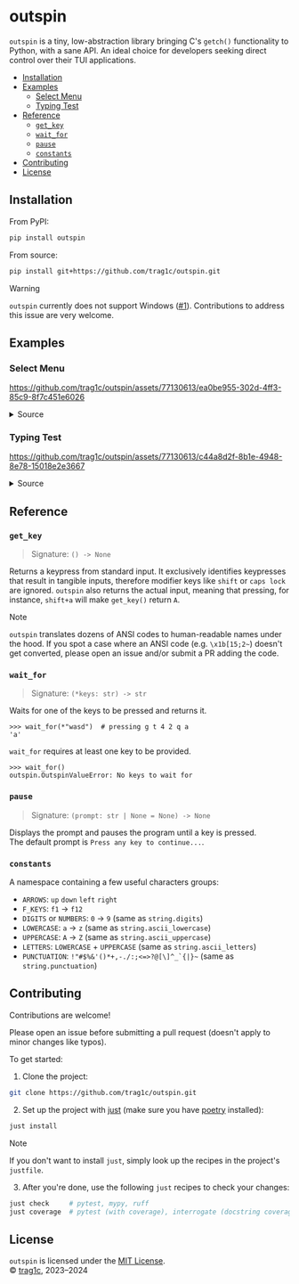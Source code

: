 # outspin

`outspin` is a tiny, low-abstraction library bringing C's `getch()`
functionality to Python, with a sane API. An ideal choice for developers seeking
direct control over their TUI applications.

- [Installation](#installation)
- [Examples](#examples)
  - [Select Menu](#select-menu)
  - [Typing Test](#typing-test)
- [Reference](#reference)
  - [`get_key`](#get_key)
  - [`wait_for`](#wait_for)
  - [`pause`](#pause)
  - [`constants`](#constants)
- [Contributing](#contributing)
- [License](#license)

## Installation

From PyPI:
```bash
pip install outspin
```
From source:
```bash
pip install git+https://github.com/trag1c/outspin.git
```

> [!Warning]
> `outspin` currently does not support Windows ([#1]). Contributions to address
> this issue are very welcome.

## Examples

### Select Menu

https://github.com/trag1c/outspin/assets/77130613/ea0be955-302d-4ff3-85c9-8f7c451e6026

<details>
    <summary>Source</summary>

```py
from outspin import wait_for


def _display_selected(*options: str, selected: int) -> None:
    print("Select an option:")
    for i, option in enumerate(options):
        print(f"{'>' if i == selected else ' '} {option}")
    print(f"\033[{len(options) + 1}F", end="")


def select(*options: str) -> str:
    selected = 0
    _display_selected(*options, selected=selected)
    while (key := wait_for("up", "down", "enter")) != "enter":
        selected += 1 if key == "down" else -1
        selected %= len(options)
        _display_selected(*options, selected=selected)
    print("\n" * len(options))
    return options[selected]


print("Selected", select("Python", "Rust", "Swift", "C++", "C", "Kotlin"))
```
</details>

### Typing Test

https://github.com/trag1c/outspin/assets/77130613/c44a8d2f-8b1e-4948-8e78-15018e2e3667

<details>
  <summary>Source</summary>

> Requires [dahlia] and [nouns.txt]
```py
from __future__ import annotations

import sys
from collections.abc import Iterator
from datetime import datetime
from itertools import count, islice, zip_longest
from pathlib import Path
from random import choice
from string import ascii_lowercase

from dahlia import dprint
from outspin import pause, wait_for

NOUNS = [
    w
    for w in Path("nouns.txt").read_text().splitlines()
    if len(w) < 12 and w.isalpha()
]


class WordQueue:
    def __init__(self) -> None:
        self._gen = (choice(NOUNS) for _ in count())
        self._queue: list[str] = []
        self.load(4)

    def load(self, number: int = 1) -> None:
        self._queue.extend(islice(self._gen, number))

    @property
    def loaded(self) -> tuple[str, ...]:
        return tuple(self._queue)

    def __iter__(self) -> Iterator[str]:
        return self

    def __next__(self) -> str:
        self._queue.pop(0)
        self.load()
        return self._queue[0]


def render(wq: WordQueue, buffer: list[str]) -> None:
    current, *up_next = wq.loaded
    buf_str = "".join(buffer)
    first_bad_idx = (
        (
            next(
                i
                for i, (a, b) in enumerate(zip_longest(buf_str, current, fillvalue="_"))
                if a != b
            )
            if buf_str != current
            else len(current)
        )
        if buf_str and current
        else 0
    )
    dprint(f"\033[2F\033[0JUp next: &2{' '.join(up_next)}")
    print(f"\n> {buf_str[:first_bad_idx]}", end="")
    if bad_content := buf_str[first_bad_idx:]:
        dprint(f"&4{bad_content}&8{current[first_bad_idx+len(bad_content):]}", end="")
    else:
        dprint(f"&8{current[first_bad_idx:]}", end="")
    sys.stdout.flush()


def main(time: int) -> None:
    pause()
    start_time = datetime.now()

    wq = WordQueue()
    buffer: list[str] = []
    word = list(next(wq))
    typed_chars = 0

    while (datetime.now() - start_time).seconds < time:
        render(wq, buffer)
        key = wait_for(*ascii_lowercase, "space", "backspace")
        if key == "space":
            if buffer == word:
                buffer = []
                typed_chars += len(word) + 1
                word = list(next(wq))
        elif key == "backspace":
            if buffer:
                buffer.pop()
        else:
            buffer.append(key)

    print(f"\nWPM: {(typed_chars - 1) / 5 / (time / 60):.2f}")


if __name__ == "__main__":
    main(int(sys.argv[1] if len(sys.argv) > 1 else 30))
```
</details>

## Reference

### `get_key`
> Signature: `() -> None`

Returns a keypress from standard input. It exclusively identifies keypresses
that result in tangible inputs, therefore modifier keys like `shift` or
`caps lock` are ignored. `outspin` also returns the actual input, meaning that
pressing, for instance, `shift+a` will make `get_key()` return `A`.

> [!Note]
> `outspin` translates dozens of ANSI codes to human-readable names under the
> hood. If you spot a case where an ANSI code (e.g. `\x1b[15;2~`) doesn't get
> converted, please open an issue and/or submit a PR adding the code.

### `wait_for`
> Signature: `(*keys: str) -> str`

Waits for one of the keys to be pressed and returns it.
```pycon
>>> wait_for(*"wasd")  # pressing g t 4 2 q a
'a'
```
`wait_for` requires at least one key to be provided.
```pycon
>>> wait_for()
outspin.OutspinValueError: No keys to wait for
```

### `pause`
> Signature: `(prompt: str | None = None) -> None`

Displays the prompt and pauses the program until a key is pressed.  
The default prompt is `Press any key to continue...`.

### `constants`

A namespace containing a few useful characters groups:
- `ARROWS`: `up` `down` `left` `right`
- `F_KEYS`: `f1` → `f12`
- `DIGITS` or `NUMBERS`: `0` → `9` (same as `string.digits`)
- `LOWERCASE`: `a` → `z` (same as `string.ascii_lowercase`)
- `UPPERCASE`: `A` → `Z` (same as `string.ascii_uppercase`)
- `LETTERS`: `LOWERCASE` + `UPPERCASE` (same as `string.ascii_letters`)
- `PUNCTUATION`: ``!"#$%&'()*+,-./:;<=>?@[\]^_`{|}~`` (same as
  `string.punctuation`)


## Contributing

Contributions are welcome! 

Please open an issue before submitting a pull request
(doesn't apply to minor changes like typos).

To get started:

1. Clone the project:
```bash
git clone https://github.com/trag1c/outspin.git
```

2. Set up the project with [just] (make sure you have [poetry] installed):
```bash
just install
```

> [!Note]
> If you don't want to install `just`, simply look up the recipes
> in the project's `justfile`.

3. After you're done, use the following `just` recipes to check your changes:
```bash
just check     # pytest, mypy, ruff 
just coverage  # pytest (with coverage), interrogate (docstring coverage)
```

## License
`outspin` is licensed under the [MIT License].  
© [trag1c], 2023–2024

[MIT License]: https://opensource.org/license/mit/
[poetry]: https://python-poetry.org/
[just]: https://github.com/casey/just/
[trag1c]: https://github.com/trag1c/
[dahlia]: https://github.com/dahlia-lib/dahlia/
[nouns.txt]: https://gist.github.com/trag1c/f74b2ab3589bc4ce5706f934616f6195/
[#1]: https://github.com/trag1c/outspin/issues/1